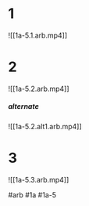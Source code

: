 
# 1
![[1a-5.1.arb.mp4]]

# 2
![[1a-5.2.arb.mp4]]

##### alternate 
![[1a-5.2.alt1.arb.mp4]]

# 3
![[1a-5.3.arb.mp4]]


#arb #1a #1a-5